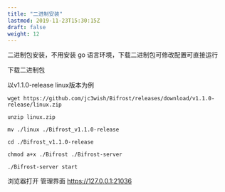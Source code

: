 ```yaml
---
title: "二进制安装"
lastmod: 2019-11-23T15:30:15Z
draft: false
weight: 12
---
```




二进制包安装，不用安装 go 语言环境，下载二进制包可修改配置可直接运行

下载二进制包

以v1.1.0-release linux版本为例

```
wget https://github.com/jc3wish/Bifrost/releases/download/v1.1.0-release/linux.zip

unzip linux.zip 

mv ./linux ./Bifrost_v1.1.0-release

cd ./Bifrost_v1.1.0-release

chmod a+x ./Bifrost ./Bifrost-server

./Bifrost-server start
```

浏览器打开 管理界面  https://127.0.0.1:21036
